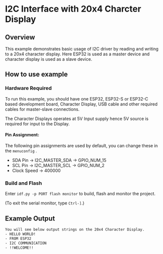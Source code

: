 # I2C Interface with 20x4 Charcter Display 

## Overview

This example demonstrates basic usage of I2C driver by reading and writing to a 20x4 character display. Here ESP32 is used as a master device and character display is used as a slave device.

## How to use example

### Hardware Required

To run this example, you should have one ESP32, ESP32-S or ESP32-C based development board, Character Display, USB cable and other required cables for master-slave connections.

The Character Displays operates at 5V Input supply hence 5V source is required for input to the Display.

#### Pin Assignment:

The following pin assignments are used by default, you can change these in the `menuconfig` .

- SDA Pin -> I2C_MASTER_SDA -> GPIO_NUM_15
- SCL Pin -> I2C_MASTER_SCL -> GPIO_NUM_2
- Clock Speed -> 400000

### Build and Flash

Enter `idf.py -p PORT flash monitor` to build, flash and monitor the project.

(To exit the serial monitor, type ``Ctrl-]``.)

## Example Output

```bash
You will see below output strings on the 20x4 Character Display.
- HELLO WORLD!
- FROM ESP32
- I2C COMMUNICATION
- !!WELCOME!!
```

